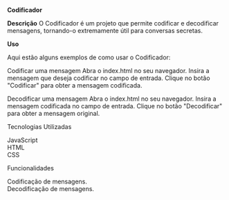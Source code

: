 <strong>Codificador</strong>

<strong>Descrição</strong>
O Codificador é um projeto que permite codificar e decodificar mensagens, tornando-o extremamente útil para conversas secretas.

<strong>Uso</strong> <br>

Aqui estão alguns exemplos de como usar o Codificador:

Codificar uma mensagem
Abra o index.html no seu navegador.
Insira a mensagem que deseja codificar no campo de entrada.
Clique no botão "Codificar" para obter a mensagem codificada.

Decodificar uma mensagem
Abra o index.html no seu navegador.
Insira a mensagem codificada no campo de entrada.
Clique no botão "Decodificar" para obter a mensagem original.

Tecnologias Utilizadas

JavaScript <br>
HTML<br>
CSS<br>

Funcionalidades

Codificação de mensagens.<br>
Decodificação de mensagens.

